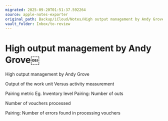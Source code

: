 ```yaml
---
migrated: 2025-09-20T01:51:37.592264
source: apple-notes-exporter
original_path: Backup/iCloud/Notes/High output management by Andy Grove￼.md
vault_folder: Inbox/to-review
---
```

# High output management by Andy Grove￼

High output management by Andy Grove

Output of the work unit
Versus activity measurement

Pairing metric
Eg. Inventory level
Pairing: Number of outs

Number of vouchers processed

Pairing: Number of errors found in processing vouchers

